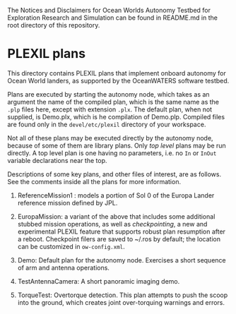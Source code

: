 The Notices and Disclaimers for Ocean Worlds Autonomy Testbed for Exploration
Research and Simulation can be found in README.md in the root directory of
this repository.

PLEXIL plans
============

This directory contains PLEXIL plans that implement onboard autonomy for Ocean
World landers, as supported by the OceanWATERS software testbed.

Plans are executed by starting the autonomy node, which takes as an argument the
name of the compiled plan, which is the same name as the `.plp` files here,
except with extension `.plx`.  The default plan, when not supplied, is Demo.plx,
which is he compilation of Demo.plp.  Compiled files are found only in the
`devel/etc/plexil` directory of your workspace.

Not all of these plans may be executed directly by the autonomy node, because of
some of them are library plans.  Only _top level_ plans may be run directly.  A
top level plan is one having no parameters, i.e. no `In` or `InOut` variable
declarations near the top.

Descriptions of some key plans, and other files of interest, are as follows.
See the comments inside all the plans for more information.

1. ReferenceMission1 : models a portion of Sol 0 of the Europa Lander reference
   mission defined by JPL.

2. EuropaMission: a variant of the above that includes some additional stubbed
   mission operations, as well as _checkpointing_, a new and experimental PLEXIL
   feature that supports robust plan resumption after a reboot.  Checkpoint
   filers are saved to ~/.ros by default; the location can be customized in
   `ow-config.xml`.

3. Demo: Default plan for the autonomy node.  Exercises a short sequence of arm
   and antenna operations.

4. TestAntennaCamera: A short panoramic imaging demo.

5. TorqueTest: Overtorque detection.  This plan attempts to push the scoop into
   the ground, which creates joint over-torquing warnings and errors.


